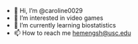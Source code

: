 - 👋 Hi, I’m @caroline0029
- 👀 I’m interested in video games
- 🌱 I’m currently learning biostatistics
- 📫 How to reach me hemengsh@usc.edu

<!---
caroline0029/caroline0029 is a ✨ special ✨ repository because its `README.md` (this file) appears on your GitHub profile.
You can click the Preview link to take a look at your changes.
--->
